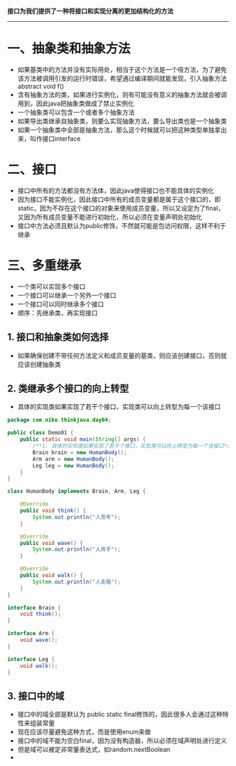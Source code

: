**接口为我们提供了一种将接口和实现分离的更加结构化的方法**

------

# 一、抽象类和抽象方法

- 如果基类中的方法并没有实际用处，相当于这个方法是一个哑方法，为了避免该方法被调用引发的运行时错误，希望通过编译期间就能发现，引入抽象方法  abstract void f()
- 含有抽象方法的类，如果进行实例化，则有可能没有意义的抽象方法就会被调用到，因此java把抽象类做成了禁止实例化
- 一个抽象类可以包含一个或者多个抽象方法
- 如果导出类继承自抽象类，则要么实现抽象方法，要么导出类也是一个抽象类
- 如果一个抽象类中全部是抽象方法，那么这个时候就可以把这种类型单独拿出来，叫作接口interface

# 二、接口

- 接口中所有的方法都没有方法体，因此java使得接口也不能具体的实例化
- 因为接口不能实例化，因此接口中所有的成员变量都是属于这个接口的，即static，因为不存在这个接口的对象来使用成员变量，所以又设定为了final，又因为所有成员变量不能进行初始化，所以必须在变量声明处初始化
- 接口中方法必须且默认为public修饰，不然就可能是包访问权限，这样不利于继承

# 三、多重继承

- 一个类可以实现多个接口
- 一个接口可以继承一个另外一个接口
- 一个接口可以同时继承多个接口
- 顺序：先继承类，再实现接口



## 1. 接口和抽象类如何选择

- 如果确保创建不带任何方法定义和成员变量的基类，则应该创建接口，否则就应该创建抽象类

## 2. 类继承多个接口的向上转型

- 具体的实现类如果实现了若干个接口，实现类可以向上转型为每一个该接口

```java
package com.nike.thinkjava.day04;

public class Demo01 {
    public static void main(String[] args) {
        /**1. 具体的实现类如果实现了若干个接口，实现类可以向上转型为每一个该接口*/
        Brain brain = new HumanBody();
        Arm arm = new HumanBody();
        Leg leg = new HumanBody();
    }
}

class HumanBody implements Brain, Arm, Leg {

    @Override
    public void think() {
        System.out.println("人思考");
    }

    @Override
    public void wave() {
        System.out.println("人挥手");
    }

    @Override
    public void walk() {
        System.out.println("人走路");
    }
}

interface Brain {
    void think();
}

interface Arm {
    void wave();
}

interface Leg {
    void walk();
}
```

## 3. 接口中的域

- 接口中的域全部是默认为 public static final修饰的，因此很多人会通过这种特性来组装常量
- 现在应该尽量避免这种方式，而是使用enum来做
- 接口中的域不能为空白final，因为没有构造器，所以必须在域声明处进行定义
- 但是域可以被定非常量表达式，如random.nextBoolean
- 